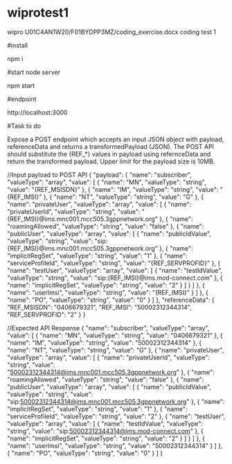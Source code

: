 # wiprotest1
wipro U01C4AN1W20/F01BYDPP3MZ/coding_exercise.docx coding test 1

#install

npm i

#start node server

 npm start

 #endpoint 
 
 http://localhost:3000

 #Task to do

Expose a POST endpoint which accepts an input JSON object with payload, referenceData and returns a transformedPayload (JSON).
The POST API should substitute the {REF_*} values in payload using refernceData and return the transformed payload. Upper limit for the payload size is 10MB.

//Input payload to POST API
{
  "payload": {
    "name": "subscriber",
    "valueType": "array",
    "value": [
      {
        "name": "MN",
        "valueType": "string",
        "value": "{REF_MSISDN}"
      },
      {
        "name": "IM",
        "valueType": "string",
        "value": "{REF_IMSI}"
      },
      {
        "name": "NT",
        "valueType": "string",
        "value": "G"
      },
      {
        "name": "privateUser",
        "valueType": "array",
        "value": [
          {
            "name": "privateUserId",
            "valueType": "string",
            "value": "{REF_IMSI}@ims.mnc001.mcc505.3gppnetwork.org"
          },
          {
            "name": "roamingAllowed",
            "valueType": "string",
            "value": "false"
          },
          {
            "name": "publicUser",
            "valueType": "array",
            "value": [
              {
                "name": "publicIdValue",
                "valueType": "string",
                "value": "sip:{REF_IMSI}@ims.mnc001.mcc505.3gppnetwork.org"
              },
              {
                "name": "implicitRegSet",
                "valueType": "string",
                "value": "1"
              },
              {
                "name": "serviceProfileId",
                "valueType": "string",
                "value": "{REF_SERVPROFID}"
              },
              {
                "name": "testUser",
                "valueType": "array",
                "value": [
                  {
                    "name": "testIdValue",
                    "valueType": "string",
                    "value": "sip:{REF_IMSI}@ims.mod-connect.com"
                  },
                  {
                    "name": "implicitRegSet",
                    "valueType": "string",
                    "value": "2"
                  }
                ]
              }
            ]
          },
          {
            "name": "userImsi",
            "valueType": "string",
            "value": "{REF_IMSI}"
          }
        ]
      },
      {
        "name": "PO",
        "valueType": "string",
        "value": "0"
      }
    ]
  },
  "referenceData": {
    "REF_MSISDN": "0406679321",
    "REF_IMSI": "50002312344314",
    "REF_SERVPROFID": "2"
  }
}

//Expected API Response
{
  "name": "subscriber",
  "valueType": "array",
  "value": [
    {
      "name": "MN",
      "valueType": "string",
      "value": "0406679321"
    },
    {
      "name": "IM",
      "valueType": "string",
      "value": "50002312344314"
    },
    {
      "name": "NT",
      "valueType": "string",
      "value": "G"
    },
    {
      "name": "privateUser",
      "valueType": "array",
      "value": [
        {
          "name": "privateUserId",
          "valueType": "string",
          "value": "50002312344314@ims.mnc001.mcc505.3gppnetwork.org"
        },
        {
          "name": "roamingAllowed",
          "valueType": "string",
          "value": "false"
        },
        {
          "name": "publicUser",
          "valueType": "array",
          "value": [
            {
              "name": "publicIdValue",
              "valueType": "string",
              "value": "sip:50002312344314@ims.mnc001.mcc505.3gppnetwork.org"
            },
            {
              "name": "implicitRegSet",
              "valueType": "string",
              "value": "1"
            },
            {
              "name": "serviceProfileId",
              "valueType": "string",
              "value": "2"
            },
            {
              "name": "testUser",
              "valueType": "array",
              "value": [
                {
                  "name": "testIdValue",
                  "valueType": "string",
                  "value": "sip:50002312344314@ims.mod-connect.com"
                },
                {
                  "name": "implicitRegSet",
                  "valueType": "string",
                  "value": "2"
                }
              ]
            }
          ]
        },
        {
          "name": "userImsi",
          "valueType": "string",
          "value": "50002312344314"
        }
      ]
    },
    {
      "name": "PO",
      "valueType": "string",
      "value": "0"
    }
  ]
}
